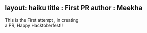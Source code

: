 layout: haiku
title : First PR
author : Meekha 
---


This is the First attempt , in creating <br>
a PR, Happy Hacktoberfest!!<br>
